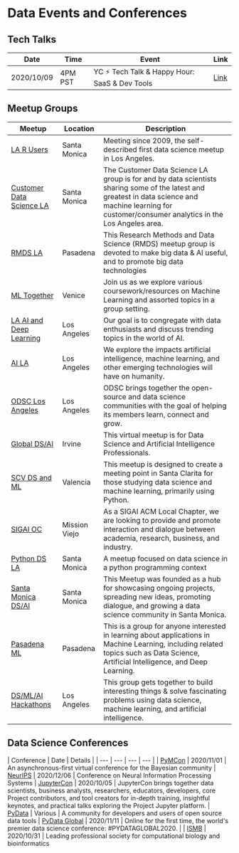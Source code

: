 # Data Events and Conferences

## Tech Talks

Date   | Time | Event  | Link   
--- | --- | --- | --- 
2020/10/09 | 4PM PST | YC ⚡ Tech Talk & Happy Hour: SaaS & Dev Tools | [Link](https://www.workatastartup.com/techtalk)

## Meetup Groups

Meetup | Location | Description |
| --- | --- | --- |
| [LA R Users](https://www.meetup.com/Los-Angeles-R-Users-Group-Data-Science/) | Santa Monica | Meeting since 2009, the self-described first data science meetup in Los Angeles. |
| [Customer Data Science LA](https://www.meetup.com/RMDS_LA/) | Santa Monica | The Customer Data Science LA group is for and by data scientists sharing some of the latest and greatest in data science and machine learning for customer/consumer analytics in the Los Angeles area. |
| [RMDS LA](https://www.meetup.com/RMDS_LA/) | Pasadena | This Research Methods and Data Science (RMDS) meetup group is devoted to make big data & AI useful, and to promote big data technologies |
| [ML Together](https://www.meetup.com/Machine-Learning-Together/) | Venice | Join us as we explore various coursework/resources on Machine Learning and assorted topics in a group setting. |
| [LA AI and Deep Learning](https://www.meetup.com/Los-Angeles-Artificial-Intelligence-Deep-Learning/) | Los Angeles | Our goal is to congregate with data enthusiasts and discuss trending topics in the world of AI.
| [AI LA](https://www.meetup.com/AI-LA-Meetup/) | Los Angeles | We explore the impacts artificial intelligence, machine learning, and other emerging technologies will have on humanity. |
| [ODSC Los Angeles](https://www.meetup.com/Data-Science-ODSC-Los-Angeles/) | Los Angeles | ODSC brings together the open-source and data science communities with the goal of helping its members learn, connect and grow. |
| [Global DS/AI](https://www.meetup.com/AI4All/) | Irvine | This virtual meetup is for Data Science and Artificial Intelligence Professionals. |
| [SCV DS and ML](https://www.meetup.com/SCV-Data-Science-and-Machine-Learning/) | Valencia | This meetup is designed to create a meeting point in Santa Clarita for those studying data science and machine learning, primarily using Python. |
| [SIGAI OC](https://www.meetup.com/ocappliedai/) | Mission Viejo | As a SIGAI ACM Local Chapter, we are looking to provide and promote interaction and dialogue between academia, research, business, and industry.
| [Python DS LA](https://www.meetup.com/Python-Data-Science-Los-Angeles/) | Santa Monica | A meetup focused on data science in a python programming context |
| [Santa Monica DS/AI](https://www.meetup.com/Santa-Monica-Data-Science-Artificial-Intelligence-Meetup/) | Santa Monica | This Meetup was founded as a hub for showcasing ongoing projects, spreading new ideas, promoting dialogue, and growing a data science community in Santa Monica. |
| [Pasadena ML](https://www.meetup.com/Pasadena-Machine-Learning-Meetup/) | Pasadena | This is a group for anyone interested in learning about applications in Machine Learning, including related topics such as Data Science, Artificial Intelligence, and Deep Learning. |
| [DS/ML/AI Hackathons](https://www.meetup.com/Data-Science-Machine-Learning-A-I-Hackathons/) | Los Angeles | This group gets together to build interesting things & solve fascinating problems using data science, machine learning, and artificial intelligence. |

## Data Science Conferences

| Conference | Date | Details |
| --- | --- | --- | --- |
| [PyMCon](https://pymc-devs.github.io/pymcon/) | 2020/11/01 | An asynchronous-first virtual conference for the Bayesian community 
| [NeurIPS](https://nips.cc/) | 2020/12/06 | Conference on Neural Information Processing Systems 
| [JupyterCon](https://jupytercon.com/) | 2020/10/05 | JupyterCon brings together data scientists, business analysts, researchers, educators, developers, core Project contributors, and tool creators for in-depth training, insightful keynotes, and practical talks exploring the Project Jupyter platform. 
| [PyData](https://pydata.org/event-schedule/) | Various | A community for developers and users of open source data tools 
| [PyData Global](https://global.pydata.org/) | 2020/11/11 | Online for the first time, the world's premier data science conference: \#PYDATAGLOBAL2020. | 
| [ISMB](https://www.iscb.org/ismb2020) | 2020/10/31 | Leading professional society for computational biology and bioinformatics 
